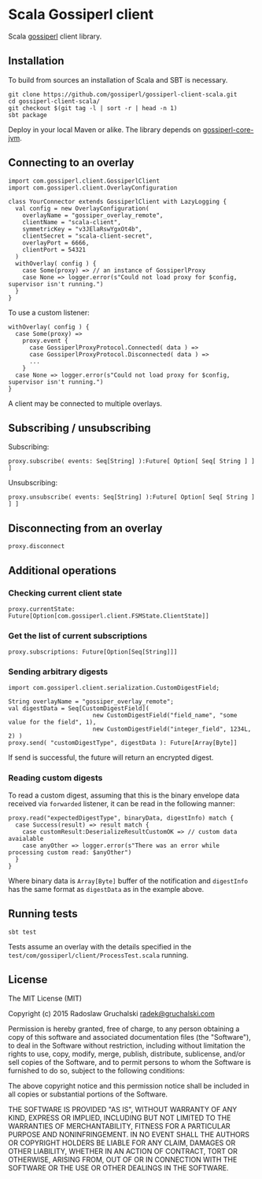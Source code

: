 # Scala Gossiperl client

Scala [gossiperl](http://gossiperl.com) client library.

## Installation

To build from sources an installation of Scala and SBT is necessary.

    git clone https://github.com/gossiperl/gossiperl-client-scala.git
    cd gossiperl-client-scala/
    git checkout $(git tag -l | sort -r | head -n 1)
    sbt package

Deploy in your local Maven or alike. The library depends on [gossiperl-core-jvm](https://github.com/gossiperl/gossiperl-core-jvm).

## Connecting to an overlay

    import com.gossiperl.client.GossiperlClient
    import com.gossiperl.client.OverlayConfiguration

    class YourConnector extends GossiperlClient with LazyLogging {
      val config = new OverlayConfiguration(
        overlayName = "gossiper_overlay_remote",
        clientName = "scala-client",
        symmetricKey = "v3JElaRswYgxOt4b",
        clientSecret = "scala-client-secret",
        overlayPort = 6666,
        clientPort = 54321
      )
      withOverlay( config ) {
        case Some(proxy) => // an instance of GossiperlProxy
        case None => logger.error(s"Could not load proxy for $config, supervisor isn't running.")
      }
    }

To use a custom listener:

    withOverlay( config ) {
      case Some(proxy) =>
        proxy.event {
          case GossiperlProxyProtocol.Connected( data ) =>
          case GossiperlProxyProtocol.Disconnected( data ) =>
          ...
        }
      case None => logger.error(s"Could not load proxy for $config, supervisor isn't running.")
    }

A client may be connected to multiple overlays.

## Subscribing / unsubscribing

Subscribing:

    proxy.subscribe( events: Seq[String] ):Future[ Option[ Seq[ String ] ] ]

Unsubscribing:

    proxy.unsubscribe( events: Seq[String] ):Future[ Option[ Seq[ String ] ] ]

## Disconnecting from an overlay

    proxy.disconnect

## Additional operations

### Checking current client state

    proxy.currentState: Future[Option[com.gossiperl.client.FSMState.ClientState]]

### Get the list of current subscriptions

    proxy.subscriptions: Future[Option[Seq[String]]]

### Sending arbitrary digests

    import com.gossiperl.client.serialization.CustomDigestField;
    
    String overlayName = "gossiper_overlay_remote";
    val digestData = Seq[CustomDigestField](
                            new CustomDigestField("field_name", "some value for the field", 1),
                            new CustomDigestField("integer_field", 1234L, 2) )
    proxy.send( "customDigestType", digestData ): Future[Array[Byte]]

If send is successful, the future will return an encrypted digest.

### Reading custom digests

To read a custom digest, assuming that this is the binary envelope data received via `forwarded` listener, it can be read in the following manner:

    proxy.read("expectedDigestType", binaryData, digestInfo) match {
      case Success(result) => result match {
        case customResult:DeserializeResultCustomOK => // custom data avaialable
        case anyOther => logger.error(s"There was an error while processing custom read: $anyOther")
      } 
    }

Where binary data is `Array[Byte]` buffer of the notification and `digestInfo` has the same format as `digestData` as in the example above.

## Running tests

    sbt test

Tests assume an overlay with the details specified in the `test/com/gossiperl/client/ProcessTest.scala` running.

## License

The MIT License (MIT)

Copyright (c) 2015 Radoslaw Gruchalski <radek@gruchalski.com>

Permission is hereby granted, free of charge, to any person obtaining a copy
of this software and associated documentation files (the "Software"), to deal
in the Software without restriction, including without limitation the rights
to use, copy, modify, merge, publish, distribute, sublicense, and/or sell
copies of the Software, and to permit persons to whom the Software is
furnished to do so, subject to the following conditions:

The above copyright notice and this permission notice shall be included in
all copies or substantial portions of the Software.

THE SOFTWARE IS PROVIDED "AS IS", WITHOUT WARRANTY OF ANY KIND, EXPRESS OR
IMPLIED, INCLUDING BUT NOT LIMITED TO THE WARRANTIES OF MERCHANTABILITY,
FITNESS FOR A PARTICULAR PURPOSE AND NONINFRINGEMENT. IN NO EVENT SHALL THE
AUTHORS OR COPYRIGHT HOLDERS BE LIABLE FOR ANY CLAIM, DAMAGES OR OTHER
LIABILITY, WHETHER IN AN ACTION OF CONTRACT, TORT OR OTHERWISE, ARISING FROM,
OUT OF OR IN CONNECTION WITH THE SOFTWARE OR THE USE OR OTHER DEALINGS IN
THE SOFTWARE.